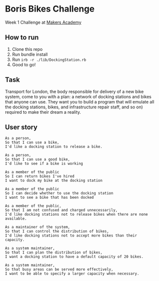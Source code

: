 # Boris Bikes Challenge

Week 1 Challenge at [Makers Academy](https://makers.tech/)

How to run
----

1. Clone this repo
2. Run bundle install
3. Run `irb -r ./lib/DockingStation.rb`
4. Good to go!




Task
----
Transport for London, the body responsible for delivery of a new bike system,
come to you with a plan:
a network of docking stations and bikes that anyone can use.
They want you to build a program that will emulate all the docking stations, bikes, and infrastructure
repair staff, and so on) required to make their dream a reality.


User story
----

```
As a person,
So that I can use a bike,
I'd like a docking station to release a bike.

As a person,
So that I can use a good bike,
I'd like to see if a bike is working

As a member of the public
So I can return bikes I've hired
I want to dock my bike at the docking station

As a member of the public
So I can decide whether to use the docking station
I want to see a bike that has been docked

As a member of the public,
So that I am not confused and charged unnecessarily,
I'd like docking stations not to release bikes when there are none available.

As a maintainer of the system,
So that I can control the distribution of bikes,
I'd like docking stations not to accept more bikes than their capacity.

As a system maintainer,
So that I can plan the distribution of bikes,
I want a docking station to have a default capacity of 20 bikes.

As a system maintainer,
So that busy areas can be served more effectively,
I want to be able to specify a larger capacity when necessary.
```
